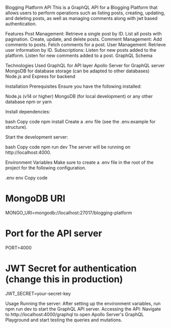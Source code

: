 Blogging Platform API
This is a GraphQL API for a Blogging Platform that allows users to perform operations such as listing posts, creating, updating, and deleting posts, as well as managing comments along with jwt based authentication.

Features
Post Management:
Retrieve a single post by ID.
List all posts with pagination.
Create, update, and delete posts.
Comment Management:
Add comments to posts.
Fetch comments for a post.
User Management:
Retrieve user information by ID.
Subscriptions:
Listen for new posts added to the platform.
Listen for new comments added to a post.
GraphQL Schema

Technologies Used
GraphQL for API layer
Apollo Server for GraphQL server
MongoDB for database storage (can be adapted to other databases)
Node.js and Express for backend

Installation
Prerequisites
Ensure you have the following installed:

Node.js (v14 or higher)
MongoDB (for local development) or any other database
npm or yarn

Install dependencies:

bash
Copy code
npm install
Create a .env file (see the .env.example for structure).

Start the development server:

bash
Copy code
npm run dev
The server will be running on http://localhost:4000.

Environment Variables
Make sure to create a .env file in the root of the project for the following configuration.

.env
env
Copy code

# MongoDB URI

MONGO_URI=mongodb://localhost:27017/blogging-platform

# Port for the API server

PORT=4000

# JWT Secret for authentication (change this in production)

JWT_SECRET=your-secret-key

Usage
Running the server: After setting up the environment variables, run npm run dev to start the GraphQL API server.
Accessing the API: Navigate to http://localhost:4000/graphql to open Apollo Server's GraphQL Playground and start testing the queries and mutations.
